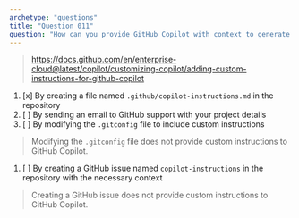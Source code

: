 ```yaml
---
archetype: "questions"
title: "Question 011"
question: "How can you provide GitHub Copilot with context to generate tailored responses for your repository?"
---
```


> https://docs.github.com/en/enterprise-cloud@latest/copilot/customizing-copilot/adding-custom-instructions-for-github-copilot
1. [x] By creating a file named `.github/copilot-instructions.md` in the repository
1. [ ] By sending an email to GitHub support with your project details
1. [ ] By modifying the `.gitconfig` file to include custom instructions
> Modifying the `.gitconfig` file does not provide custom instructions to GitHub Copilot.
1. [ ] By creating a GitHub issue named `copilot-instructions` in the repository with the necessary context
> Creating a GitHub issue does not provide custom instructions to GitHub Copilot.

